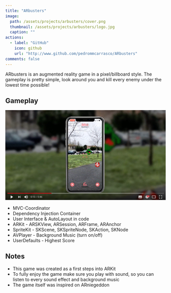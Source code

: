 ```yaml
---
title: "ARbusters"
image: 
  path: /assets/projects/arbusters/cover.png
  thumbnail: /assets/projects/arbusters/logo.jpg
  caption: ""
actions:
  - label: "GitHub"
    icon: github
    url: "http://www.github.com/pedrommcarrasco/ARbusters"
comments: false
---
```


ARbusters is an augmented reality game in a pixel/billboard style. The gameplay is pretty simple, look around you and kill every enemy under the lowest time possible!

##  Gameplay
[![](https://github.com/pedrommcarrasco/pedrommcarrasco.github.io/blob/master/assets/projects/arbusters/thumbnail.png?raw=true)](https://youtu.be/-gL7m_d2hdY "Click to watch ARbusters) Gameplay")

* MVC-Coordinator
* Dependency Injection Container
* User Interface & AutoLayout in code
* ARKit - ARSKView, ARSession, ARFrame, ARAnchor
* SpriteKit - SKScene, SKSpriteNode, SKAction, SKNode
* AVPlayer - Background Music (turn on/off)
* UserDefaults  - Highest Score

## Notes
* This game was created as a first steps into ARKit
* To fully enjoy the game make sure you play with sound, so you can listen to every sound effect and background music
* The game itself was inspired on ARniegeddon
